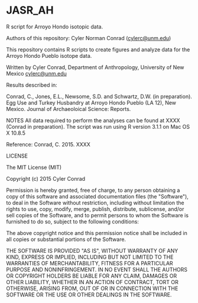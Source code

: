 # JASR_AH
R script for Arroyo Hondo isotopic data. 

Authors of this repository:
Cyler Norman Conrad (cylerc@unm.edu)

This repository contains R scripts to create figures and analyze data for the Arroyo Hondo Pueblo isotope data.

Written by Cyler Conrad, Department of Anthropology, University of New Mexico cylerc@unm.edu

Results described in:

Conrad, C., Jones, E.L., Newsome, S.D. and Schwartz, D.W. (in preparation). Egg Use and Turkey Husbandry at Arroyo Hondo Pueblo (LA 12), New Mexico. Journal of Archaeoloical Science: Reports.

NOTES All data required to perform the analyses can be found at XXXX (Conrad in preparation). The script was run using R version 3.1.1 on Mac OS X 10.8.5

Reference: Conrad, C. 2015. XXXX


LICENSE

The MIT License (MIT)

Copyright (c) 2015 Cyler Conrad

Permission is hereby granted, free of charge, to any person obtaining a copy of this software and associated documentation files (the "Software"), to deal in the Software without restriction, including without limitation the rights to use, copy, modify, merge, publish, distribute, sublicense, and/or sell copies of the Software, and to permit persons to whom the Software is furnished to do so, subject to the following conditions:

The above copyright notice and this permission notice shall be included in all copies or substantial portions of the Software.

THE SOFTWARE IS PROVIDED "AS IS", WITHOUT WARRANTY OF ANY KIND, EXPRESS OR IMPLIED, INCLUDING BUT NOT LIMITED TO THE WARRANTIES OF MERCHANTABILITY, FITNESS FOR A PARTICULAR PURPOSE AND NONINFRINGEMENT. IN NO EVENT SHALL THE AUTHORS OR COPYRIGHT HOLDERS BE LIABLE FOR ANY CLAIM, DAMAGES OR OTHER LIABILITY, WHETHER IN AN ACTION OF CONTRACT, TORT OR OTHERWISE, ARISING FROM, OUT OF OR IN CONNECTION WITH THE SOFTWARE OR THE USE OR OTHER DEALINGS IN THE SOFTWARE.

